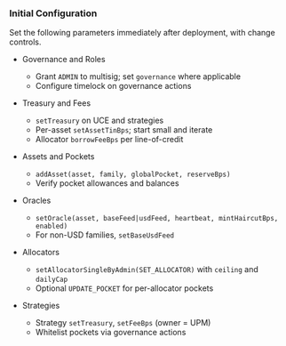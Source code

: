 ### Initial Configuration

Set the following parameters immediately after deployment, with change controls.

- Governance and Roles
  - Grant `ADMIN` to multisig; set `governance` where applicable
  - Configure timelock on governance actions

- Treasury and Fees
  - `setTreasury` on UCE and strategies
  - Per-asset `setAssetTinBps`; start small and iterate
  - Allocator `borrowFeeBps` per line-of-credit

- Assets and Pockets
  - `addAsset(asset, family, globalPocket, reserveBps)`
  - Verify pocket allowances and balances

- Oracles
  - `setOracle(asset, baseFeed|usdFeed, heartbeat, mintHaircutBps, enabled)`
  - For non-USD families, `setBaseUsdFeed`

- Allocators
  - `setAllocatorSingleByAdmin(SET_ALLOCATOR)` with `ceiling` and `dailyCap`
  - Optional `UPDATE_POCKET` for per-allocator pockets

- Strategies
  - Strategy `setTreasury`, `setFeeBps` (owner = UPM)
  - Whitelist pockets via governance actions
